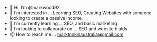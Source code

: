 - 👋 Hi, I’m @markwood92
- 👀 I’m interested in ... Learning SEO, Creating Websites with someone looking to create a passive income.
- 🌱 I’m currently learning ... SEO, and basic marketing
- 💞️ I’m looking to collaborate on ... SEO and website biulds
- 📫 How to reach me ... marktonkinaustralia@gmail.com

<!---
markwood92/markwood92 is a ✨ special ✨ repository because its `README.md` (this file) appears on your GitHub profile.
You can click the Preview link to take a look at your changes.
--->
